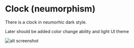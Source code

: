 # Clock (neumorphism)

There is a clock in neumorhic dark style.

Later should be added color change ability and light UI theme

![alt screenshot](https://i.imgur.com/3T22dlo.png)
